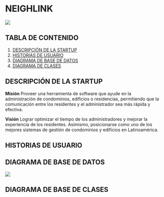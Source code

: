 # NEIGHLINK

![](https://i.ibb.co/kMNQ7j4/138d6b3a-9571-4026-bc29-700b5af1b394.jpg)

## TABLA DE CONTENIDO
1. [DESCRIPCIÓN DE LA STARTUP](#descripción-de-la-startup)
2. [HISTORIAS DE USUARIO](#historias-de-usuario)
3. [DIAGRAMA DE BASE DE DATOS](#diagrama-de-base-de-datos)
4. [DIAGRAMA DE CLASES](#diagrama-de-base-de-clases)


## DESCRIPCIÓN DE LA STARTUP

**Misión**
Proveer una herramienta de software que ayude en la administración de condominios, edificios o residencias, permitiendo que la comunicación entre los residentes y el administrador sea más rápida y efectiva.

**Visión**
Lograr optimizar el tiempo de los administradores y mejorar la experiencia
de los residentes. Asimismo, posicionarse como uno de los mejores
sistemas de gestión de condominios y edificios en Latinoamérica.


## HISTORIAS DE USUARIO


## DIAGRAMA DE BASE DE DATOS

![](https://i.ibb.co/zH2TSQz/WEB-2019-09-14-13-10.png)


## DIAGRAMA DE BASE DE CLASES

